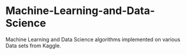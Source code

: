 # Machine-Learning-and-Data-Science
Machine Learning and Data Science algorithms implemented on various Data sets from Kaggle.
